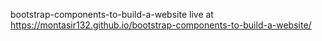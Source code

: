 bootstrap-components-to-build-a-website live at https://montasir132.github.io/bootstrap-components-to-build-a-website/
